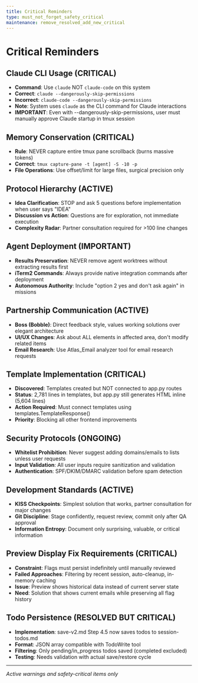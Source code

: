 ```yaml
---
title: Critical Reminders
type: must_not_forget_safety_critical
maintenance: remove_resolved_add_new_critical
---
```


# Critical Reminders

## Claude CLI Usage (CRITICAL)
- **Command**: Use `claude` NOT `claude-code` on this system
- **Correct**: `claude --dangerously-skip-permissions`
- **Incorrect**: `claude-code --dangerously-skip-permissions`
- **Note**: System uses `claude` as the CLI command for Claude interactions
- **IMPORTANT**: Even with --dangerously-skip-permissions, user must manually approve Claude startup in tmux session

## Memory Conservation (CRITICAL)
- **Rule**: NEVER capture entire tmux pane scrollback (burns massive tokens)
- **Correct**: `tmux capture-pane -t [agent] -S -10 -p`
- **File Operations**: Use offset/limit for large files, surgical precision only

## Protocol Hierarchy (ACTIVE)
- **Idea Clarification**: STOP and ask 5 questions before implementation when user says "IDEA"
- **Discussion vs Action**: Questions are for exploration, not immediate execution
- **Complexity Radar**: Partner consultation required for >100 line changes

## Agent Deployment (IMPORTANT)
- **Results Preservation**: NEVER remove agent worktrees without extracting results first
- **iTerm2 Commands**: Always provide native integration commands after deployment
- **Autonomous Authority**: Include "option 2 yes and don't ask again" in missions

## Partnership Communication (ACTIVE)
- **Boss (Bobble)**: Direct feedback style, values working solutions over elegant architecture
- **UI/UX Changes**: Ask about ALL elements in affected area, don't modify related items
- **Email Research**: Use Atlas_Email analyzer tool for email research requests

## Template Implementation (CRITICAL)
- **Discovered**: Templates created but NOT connected to app.py routes
- **Status**: 2,781 lines in templates, but app.py still generates HTML inline (5,604 lines)
- **Action Required**: Must connect templates using templates.TemplateResponse()
- **Priority**: Blocking all other frontend improvements

## Security Protocols (ONGOING)
- **Whitelist Prohibition**: Never suggest adding domains/emails to lists unless user requests
- **Input Validation**: All user inputs require sanitization and validation
- **Authentication**: SPF/DKIM/DMARC validation before spam detection

## Development Standards (ACTIVE)
- **KISS Checkpoints**: Simplest solution that works, partner consultation for major changes
- **Git Discipline**: Stage confidently, request review, commit only after QA approval
- **Information Entropy**: Document only surprising, valuable, or critical information

## Preview Display Fix Requirements (CRITICAL)
- **Constraint**: Flags must persist indefinitely until manually reviewed
- **Failed Approaches**: Filtering by recent session, auto-cleanup, in-memory caching
- **Issue**: Preview shows historical data instead of current server state
- **Need**: Solution that shows current emails while preserving all flag history

## Todo Persistence (RESOLVED BUT CRITICAL)
- **Implementation**: save-v2.md Step 4.5 now saves todos to session-todos.md
- **Format**: JSON array compatible with TodoWrite tool
- **Filtering**: Only pending/in_progress todos saved (completed excluded)
- **Testing**: Needs validation with actual save/restore cycle

---
*Active warnings and safety-critical items only*